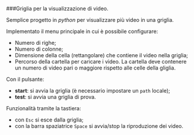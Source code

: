###Griglia per la visualizzazione di video.

Semplice progetto in _python_ per visualizzare più video in una griglia.

Implementato il menu principale in cui è possibile configurare:

- Numero di righe;
- Numero di colonne;
- Dimensione della cella (rettangolare) che contiene il video nella griglia;
- Percorso della cartella per caricare i video. La cartella deve contenere un numero di video pari o maggiore rispetto alle celle della gliglia.

Con il pulsante:
- **start**: si avvia la griglia (è necessario impostare un ```path``` locale);
- **test**: si avvia una griglia di prova.

Funzionalità tramite la tastiera:
- con ```Esc``` si esce dalla griglia;
- con la barra spaziatrice ```Space``` si avvia/stop la riproduzione dei video.

